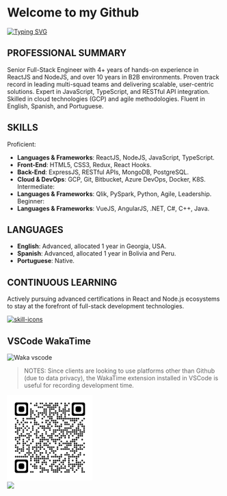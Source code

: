 # Welcome to my Github

[![Typing SVG](https://readme-typing-svg.demolab.com/?lines=React;Node.js;Python;English;Spanish;Portuguese;Scan+QR+Code+below;Add+me+on+LinkedIn)](https://github.com/jeferson-franco)

## PROFESSIONAL SUMMARY

Senior Full-Stack Engineer with 4+ years of hands-on experience in ReactJS and NodeJS, and over 10 years in B2B environments. Proven track record in leading multi-squad teams and delivering scalable, user-centric solutions. Expert in JavaScript, TypeScript, and RESTful API integration. Skilled in cloud technologies (GCP) and agile methodologies. Fluent in English, Spanish, and Portuguese.

## SKILLS

Proficient:
-	**Languages & Frameworks**: ReactJS, NodeJS, JavaScript, TypeScript.
-	**Front-End**: HTML5, CSS3, Redux, React Hooks.
-	**Back-End**: ExpressJS, RESTful APIs, MongoDB, PostgreSQL.
-	**Cloud & DevOps**: GCP, Git, Bitbucket, Azure DevOps, Docker, K8S.
Intermediate:
-	**Languages & Frameworks**: Qlik, PySpark, Python, Agile, Leadership.
Beginner:
-	**Languages & Frameworks**: VueJS, AngularJS, .NET, C#, C++, Java.

## LANGUAGES

- **English**: Advanced, allocated 1 year in Georgia, USA.
- **Spanish**: Advanced, allocated 1 year in Bolivia and Peru.
- **Portuguese**: Native.

## CONTINUOUS LEARNING

Actively pursuing advanced certifications in React and Node.js ecosystems to stay at the
forefront of full-stack development technologies.

<p align="left">
  <a href="https://skillicons.dev">
    <img src="https://skillicons.dev/icons?i=git,js,kubernetes,linux,materialui,nodejs,py,react,sass,vscode&perline=6&theme=light" alt="skill-icons" title="git, js, kubernetes, linux, materialui, nodejs, py, react, sass, vscode"/>
  </a>
</p>

## VSCode WakaTime

![Waka vscode](https://wakatime.com/share/@328ec2d1-7a5b-47b2-8ff2-1d3c2f9fa1a9/ae7a4b23-a486-4c32-9402-e4147d7dfac8.svg)

> NOTES: Since clients are looking to use platforms other than Github (due to data privacy), the WakaTime extension installed in VSCode is useful for recording development time.

<img src="./qrcode.png" alt="qrcode-linkedin" min-width="200rem" max-width="200rem" width="200rem" align="justify" onerror="this.onerror=null; this.src='./qrcode.svg';">

<div dir="auto">
  <a href="https://github.com/jeferson-franco"></a>
  <a href="https://www.linkedin.com/in/jefersonfranco/" alt="jefe-linkedin">
    <img style="max-width: 100%;" src="https://img.shields.io/badge/-Linkedin-6610F2?style=for-the-badge&logo=Linkedin&logoColor=FFFFFF&link=https://www.linkedin.com/in/jefersonfranco/">
  </a>
</div>
